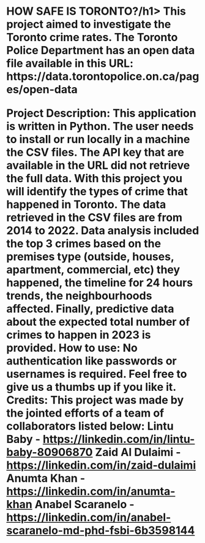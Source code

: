 <h1>HOW SAFE IS TORONTO?/h1>
This project aimed to investigate the Toronto crime rates. The Toronto Police Department has an open data file available in this URL: 
https://data.torontopolice.on.ca/pages/open-data

Project Description:
This application is written in Python. The user needs to install or run locally in a machine the CSV files. The API key that are available in the URL did not retrieve the full data. With this project you will identify the types of crime that happened in Toronto. The data retrieved in the CSV files are from 2014 to 2022. Data analysis included the top 3 crimes based on the premises type (outside, houses, apartment, commercial, etc) they happened, the timeline for 24 hours trends, the neighbourhoods affected. Finally, predictive data about the expected total number of crimes to happen in 2023 is provided.
How to use:
No authentication like passwords or usernames is required. Feel free to give us a thumbs up if you like it.  
Credits:
This project was made by the jointed efforts of a team of collaborators listed below:
Lintu Baby - https://linkedin.com/in/lintu-baby-80906870
Zaid Al Dulaimi - https://linkedin.com/in/zaid-dulaimi
Anumta Khan - https://linkedin.com/in/anumta-khan
Anabel Scaranelo - https://linkedin.com/in/anabel-scaranelo-md-phd-fsbi-6b3598144
